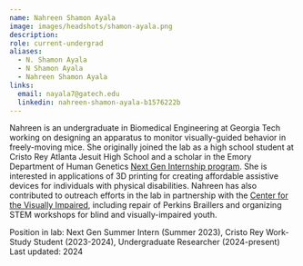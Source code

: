 ```yaml
---
name: Nahreen Shamon Ayala
image: images/headshots/shamon-ayala.png
description: 
role: current-undergrad
aliases:
  - N. Shamon Ayala
  - N Shamon Ayala
  - Nahreen Shamon Ayala
links:
  email: nayala7@gatech.edu
  linkedin: nahreen-shamon-ayala-b1576222b
---
```


Nahreen is an undergraduate in Biomedical Engineering at Georgia Tech working on designing an apparatus to monitor visually-guided behavior in freely-moving mice.  She originally joined the lab as a high school student at Cristo Rey Atlanta Jesuit High School and a scholar in the Emory Department of Human Genetics [Next Gen Internship program](https://med.emory.edu/departments/human-genetics/next-gen.html). She is interested in applications of 3D printing for creating affordable assistive devices for individuals with physical disabilities. Nahreen has also contributed to outreach efforts in the lab in partnership with the [Center for the Visually Impaired](https://cviga.org/), including repair of Perkins Braillers and organizing STEM workshops for blind and visually-impaired youth.


Position in lab: Next Gen Summer Intern (Summer 2023), Cristo Rey Work-Study Student (2023-2024), Undergraduate Researcher (2024-present)<br>
Last updated: 2024
